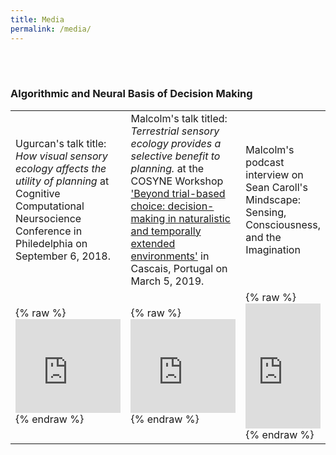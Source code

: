 ```yaml
---
title: Media
permalink: /media/
---
```

<br><br>

### Algorithmic and Neural Basis of Decision Making



<table class="media">        
        <tr>
            <td width="40%">
                    Ugurcan's talk title: <i> How visual sensory ecology affects the utility of planning</i>
                at Cognitive Computational Neursocience Conference in Philedelphia on September 6, 2018.</td>
            <td width="40%">
                    Malcolm's talk titled: <i>Terrestrial sensory ecology provides a selective benefit to planning.</i>
                    at the COSYNE Workshop 
                    <a href="https://www.cosyne.org/c/index.php?title=Workshops2019_naturalistic_decisions">
                    'Beyond trial-based choice: decision-making in naturalistic and temporally extended environments'</a> 
                    in Cascais, Portugal on March 5, 2019.</td>
            <td width="20%">
                Malcolm's podcast interview on Sean Caroll's Mindscape: 
                    Sensing, Consciousness, and the Imagination</td>
        </tr>       
        <tr>
            <td> {% raw %}
                <iframe width="100%" height="100%" src="https://www.youtube.com/embed/yKILeeI_9n0?start=22" frameborder="0" allow="accelerometer; autoplay; encrypted-media; gyroscope; picture-in-picture" allowfullscreen></iframe>
                {% endraw %}
            </td>
            <td> {% raw %}
                 <iframe width="100%" height="100%" src="https://www.youtube.com/embed/Q3H-5Z3-6gM" frameborder="0" allow="accelerometer; autoplay; encrypted-media; gyroscope; picture-in-picture" allowfullscreen></iframe>
                 {% endraw %}
            </td>
            <td> 
                    {% raw %}
                    <iframe src="https://art19.com/shows/sean-carrolls-mindscape/episodes/e1b941fa-0a10-4f73-8a5a-1d916290d413/embed?theme=dark-blue" width="100%" height="200px" frameborder="no" border="0" marginwidth="0" scrolling="no"></iframe>
                    {% endraw %}
            </td>
        </tr>
</table>
